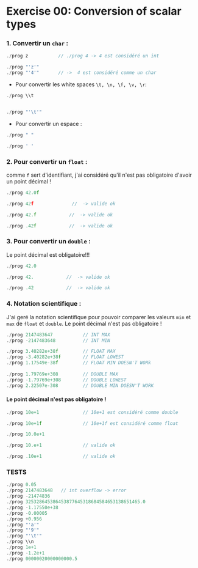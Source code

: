 # Exercise 00: Conversion of scalar types

### 1. Convertir un `char` :

```c++
./prog z           // ./prog 4 -> 4 est considéré un int

./prog "'z'"
./prog "'4'"       // ->  4 est considéré comme un char
```

- Pour convertir les white spaces `\t, \n, \f, \v, \r`:

 ```c++
./prog \\t


./prog "'\t'"
```

- Pour convertir un espace :
```c++
./prog " "

./prog ' '
```

### 2. Pour convertir un `float` :

comme `f` sert d'identifiant, j'ai considéré qu'il n'est pas obligatoire d'avoir un point décimal !

```c++
./prog 42.0f 

./prog 42f              //  -> valide ok

./prog 42.f            //  -> valide ok

./prog .42f            //  -> valide ok
```

### 3. Pour convertir un `double` :

Le point décimal est obligatoire!!!

```c++
./prog 42.0 

./prog 42.            //  -> valide ok

./prog .42            //  -> valide ok
```

### 4. Notation scientifique :

J'ai geré la notation scientifique pour pouvoir comparer les valeurs `min` et `max` de `float` et `double`.
Le point décimal n'est pas obligatoire !

```c++
./prog 2147483647           // INT MAX 
./prog -2147483648          // INT MIN 

./prog 3.40282e+38f         // FLOAT MAX 
./prog -3.40282e+38f        // FLOAT LOWEST
./prog 1.17549e-38f         // FLOAT MIN DOESN'T WORk
        
./prog 1.79769e+308         // DOUBLE MAX 
./prog -1.79769e+308        // DOUBLE LOWEST
./prog 2.22507e-308         // DOUBLE MIN DOESN'T WORK

```

#### Le point décimal n'est pas obligatoire !

```c++
./prog 10e+1                // 10e+1 est considéré comme double

./prog 10e+1f               // 10e+1f est considéré comme float

./prog 10.0e+1               

./prog 10.e+1               // valide ok

./prog .10e+1               // valide ok
```


### TESTS

```c++
./prog 0.05
./prog 2147483648   // int overflow -> error
./prog -21474836
./prog 325328645386453877645318684584653138651465.0 
./prog -1.17550e+38
./prog -0.00005 
./prog +0.956
./prog "'a'"
./prog "'9'"
./prog "'\t'"
./prog \\n
./prog 1e+1
./prog -1.2e+1
./prog 00000020000000000.5
```
